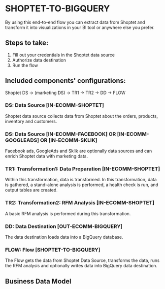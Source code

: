# SHOPTET-TO-BIGQUERY

By using this end-to-end flow you can extract data from Shoptet and transform it into visualizations in your BI tool or anywhere else you prefer.

## Steps to take:
1. Fill out your credentials in the Shoptet data source
2. Authorize data destination
3. Run the flow

## Included components' configurations:

Shoptet DS -> (marketing DS) -> TR1 -> TR2 -> DD -> FLOW


### DS: Data Source [IN-ECOMM-SHOPTET]

Shoptet data source collects data from Shoptet about the orders, products, inventory and customers.

### DS: Data Source [IN-ECOMM-FACEBOOK] OR [IN-ECOMM-GOOGLEADS] OR [IN-ECOMM-SKLIK]

Facebook ads, GoogleAds and Sklik are optionally data sources and can enrich Shoptet data with marketing data.

### TR1: Transformation1: Data Preparation [IN-ECOMM-SHOPTET]

Within this transformation, data is transformed. In this transformation, data is gathered, a stand-alone analysis is performed, a health check is run, and output tables are created.

### TR2: Transformation2: RFM Analysis [IN-ECOMM-SHOPTET] 

A basic RFM analysis is performed during this transformation.

### DD: Data Destination [OUT-ECOMM-BIGQUERY]

The data destination loads data into a BigQuery database.

### FLOW: Flow [SHOPTET-TO-BIGQUERY]

The Flow gets the data from Shoptet Data Source, transforms the data, runs the RFM analysis and optionally writes data into BigQuery data destination.


## Business Data Model




